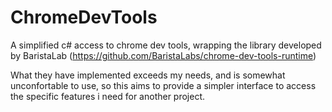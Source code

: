 # ChromeDevTools
A simplified c# access to chrome dev tools, wrapping the library developed by BaristaLab (https://github.com/BaristaLabs/chrome-dev-tools-runtime)


What they have implemented exceeds my needs, and is somewhat unconfortable to use, so this aims to provide a simpler interface to access the specific features i need for another project.
